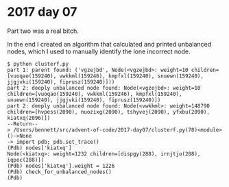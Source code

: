 # 2017 day 07

Part two was a real bitch.

In the end I created an algorithm that calculated and printed unbalanced
nodes, which I used to manually identify the lone incorrect node.

```
$ python clusterf.py
part 1: parent found: ('vgzejbd', Node(<vgzejbd>: weight=10 children=[vuoqao(159240), vwkkml(159246), kmpfxl(159240), snuewn(159240), jjgjvki(159240), fiprusz(159240)]))
part 2: deeply unbalanced node found: Node(<vgzejbd>: weight=10 children=[vuoqao(159240), vwkkml(159246), kmpfxl(159240), snuewn(159240), jjgjvki(159240), fiprusz(159240)])
part 2: deeply unbalanced node found: Node(<vwkkml>: weight=148790 children=[hvpess(2090), nuozixg(2090), tshyvej(2090), yfxbu(2090), kiatxq(2096)])
--Return--
> /Users/bennett/src/advent-of-code/2017-day07/clusterf.py(78)<module>()->None
-> import pdb; pdb.set_trace()
(Pdb) nodes['kiatxq']
Node(<kiatxq>: weight=1232 children=[dispgy(288), irnjtjo(288), iqpoc(288)])
(Pdb) nodes['kiatxq'].weight = 1226
(Pdb) check_for_unbalanced_nodes()
(Pdb)
```

